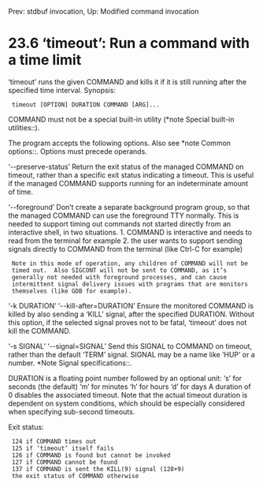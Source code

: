 Prev: stdbuf invocation,  Up: Modified command invocation

23.6 ‘timeout’: Run a command with a time limit
===============================================

‘timeout’ runs the given COMMAND and kills it if it is still running
after the specified time interval.  Synopsis:

     timeout [OPTION] DURATION COMMAND [ARG]...

   COMMAND must not be a special built-in utility (*note Special
built-in utilities::).

   The program accepts the following options.  Also see *note Common
options::.  Options must precede operands.

‘--preserve-status’
     Return the exit status of the managed COMMAND on timeout, rather
     than a specific exit status indicating a timeout.  This is useful
     if the managed COMMAND supports running for an indeterminate amount
     of time.

‘--foreground’
     Don’t create a separate background program group, so that the
     managed COMMAND can use the foreground TTY normally.  This is
     needed to support timing out commands not started directly from an
     interactive shell, in two situations.
       1. COMMAND is interactive and needs to read from the terminal for
          example
       2. the user wants to support sending signals directly to COMMAND
          from the terminal (like Ctrl-C for example)

     Note in this mode of operation, any children of COMMAND will not be
     timed out.  Also SIGCONT will not be sent to COMMAND, as it’s
     generally not needed with foreground processes, and can cause
     intermittent signal delivery issues with programs that are monitors
     themselves (like GDB for example).

‘-k DURATION’
‘--kill-after=DURATION’
     Ensure the monitored COMMAND is killed by also sending a ‘KILL’
     signal, after the specified DURATION.  Without this option, if the
     selected signal proves not to be fatal, ‘timeout’ does not kill the
     COMMAND.

‘-s SIGNAL’
‘--signal=SIGNAL’
     Send this SIGNAL to COMMAND on timeout, rather than the default
     ‘TERM’ signal.  SIGNAL may be a name like ‘HUP’ or a number.  *Note
     Signal specifications::.

   DURATION is a floating point number followed by an optional unit:
     ‘s’ for seconds (the default)
     ‘m’ for minutes
     ‘h’ for hours
     ‘d’ for days
   A duration of 0 disables the associated timeout.  Note that the
actual timeout duration is dependent on system conditions, which should
be especially considered when specifying sub-second timeouts.

   Exit status:

     124 if COMMAND times out
     125 if ‘timeout’ itself fails
     126 if COMMAND is found but cannot be invoked
     127 if COMMAND cannot be found
     137 if COMMAND is sent the KILL(9) signal (128+9)
     the exit status of COMMAND otherwise

